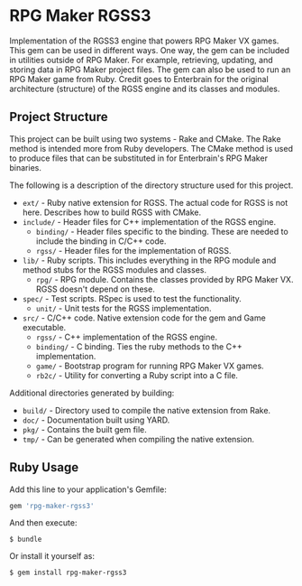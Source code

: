 RPG Maker RGSS3
===============

Implementation of the RGSS3 engine that powers RPG Maker VX games.
This gem can be used in different ways.
One way, the gem can be included in utilities outside of RPG Maker.
For example, retrieving, updating, and storing data in RPG Maker project files.
The gem can also be used to run an RPG Maker game from Ruby.
Credit goes to Enterbrain for the original architecture (structure) of the RGSS engine and its classes and modules.

Project Structure
-----------------

This project can be built using two systems - Rake and CMake.
The Rake method is intended more from Ruby developers.
The CMake method is used to produce files that can be substituted in for Enterbrain's RPG Maker binaries.

The following is a description of the directory structure used for this project.

- `ext/` - Ruby native extension for RGSS. The actual code for RGSS is not here. Describes how to build RGSS with CMake.
- `include/` - Header files for C++ implementation of the RGSS engine.
  - `binding/` - Header files specific to the binding. These are needed to include the binding in C/C++ code.
  - `rgss/` - Header files for the implementation of RGSS.
- `lib/` - Ruby scripts. This includes everything in the RPG module and method stubs for the RGSS modules and classes.
  - `rpg/` - RPG module. Contains the classes provided by RPG Maker VX. RGSS doesn't depend on these.
- `spec/` - Test scripts. RSpec is used to test the functionality.
  - `unit/` - Unit tests for the RGSS implementation.
- `src/` - C/C++ code. Native extension code for the gem and Game executable.
  - `rgss/` - C++ implementation of the RGSS engine.
  - `binding/` - C binding. Ties the ruby methods to the C++ implementation.
  - `game/` - Bootstrap program for running RPG Maker VX games.
  - `rb2c/` - Utility for converting a Ruby script into a C file.

Additional directories generated by building:

- `build/` - Directory used to compile the native extension from Rake.
- `doc/` - Documentation built using YARD.
- `pkg/` - Contains the built gem file.
- `tmp/` - Can be generated when compiling the native extension.

Ruby Usage
----------

Add this line to your application's Gemfile:

```ruby
gem 'rpg-maker-rgss3'
```

And then execute:

    $ bundle

Or install it yourself as:

    $ gem install rpg-maker-rgss3
